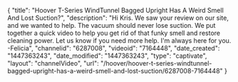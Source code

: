 {
    "title": "Hoover T-Series WindTunnel Bagged Upright Has A Weird Smell And Lost Suction?",
    "description": "Hi Kris. We saw your review on our site, and we wanted to help. The vacuum should never lose suction. We put together a quick video to help you get rid of that funky smell and restore cleaning power. Let us know if you need more help. I'm always here for you. -Felicia",
    "channelid": "6287008",
    "videoid": "7164448",
    "date_created": "1447363243",
    "date_modified": "1447363243",
    "type": "captivate",
    "layout": "channelVideo",
    "url": "\/hoover\/hoover-t-series-windtunnel-bagged-upright-has-a-weird-smell-and-lost-suction\/6287008-7164448"
}